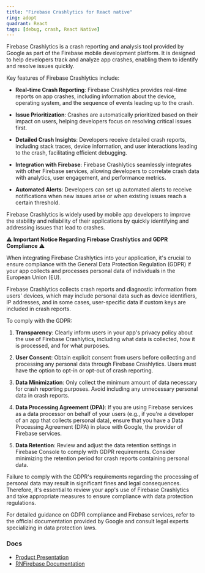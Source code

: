 ```yaml
---
title: "Firebase Crashlytics for React native"
ring: adopt
quadrant: React
tags: [debug, crash, React Native]
---
```


Firebase Crashlytics is a crash reporting and analysis tool provided by Google as part of the Firebase mobile development platform. It is designed to help developers track and analyze app crashes, enabling them to identify and resolve issues quickly.

Key features of Firebase Crashlytics include:

- **Real-time Crash Reporting**: Firebase Crashlytics provides real-time reports on app crashes, including information about the device, operating system, and the sequence of events leading up to the crash.

- **Issue Prioritization**: Crashes are automatically prioritized based on their impact on users, helping developers focus on resolving critical issues first.

- **Detailed Crash Insights**: Developers receive detailed crash reports, including stack traces, device information, and user interactions leading to the crash, facilitating efficient debugging.

- **Integration with Firebase**: Firebase Crashlytics seamlessly integrates with other Firebase services, allowing developers to correlate crash data with analytics, user engagement, and performance metrics.

- **Automated Alerts**: Developers can set up automated alerts to receive notifications when new issues arise or when existing issues reach a certain threshold.

Firebase Crashlytics is widely used by mobile app developers to improve the stability and reliability of their applications by quickly identifying and addressing issues that lead to crashes.

⚠️ **Important Notice Regarding Firebase Crashlytics and GDPR Compliance** ⚠️

When integrating Firebase Crashlytics into your application, it's crucial to ensure compliance with the General Data Protection Regulation (GDPR) if your app collects and processes personal data of individuals in the European Union (EU).

Firebase Crashlytics collects crash reports and diagnostic information from users' devices, which may include personal data such as device identifiers, IP addresses, and in some cases, user-specific data if custom keys are included in crash reports.

To comply with the GDPR:

1. **Transparency**: Clearly inform users in your app's privacy policy about the use of Firebase Crashlytics, including what data is collected, how it is processed, and for what purposes.

2. **User Consent**: Obtain explicit consent from users before collecting and processing any personal data through Firebase Crashlytics. Users must have the option to opt-in or opt-out of crash reporting.

3. **Data Minimization**: Only collect the minimum amount of data necessary for crash reporting purposes. Avoid including any unnecessary personal data in crash reports.

4. **Data Processing Agreement (DPA)**: If you are using Firebase services as a data processor on behalf of your users (e.g., if you're a developer of an app that collects personal data), ensure that you have a Data Processing Agreement (DPA) in place with Google, the provider of Firebase services.

5. **Data Retention**: Review and adjust the data retention settings in Firebase Console to comply with GDPR requirements. Consider minimizing the retention period for crash reports containing personal data.

Failure to comply with the GDPR's requirements regarding the processing of personal data may result in significant fines and legal consequences. Therefore, it's essential to review your app's use of Firebase Crashlytics and take appropriate measures to ensure compliance with data protection regulations.

For detailed guidance on GDPR compliance and Firebase services, refer to the official documentation provided by Google and consult legal experts specializing in data protection laws.

### Docs

- [Product Presentation](https://firebase.google.com/products/crashlytics)
- [RNFirebase Documentation](https://rnfirebase.io/crashlytics/usage)
